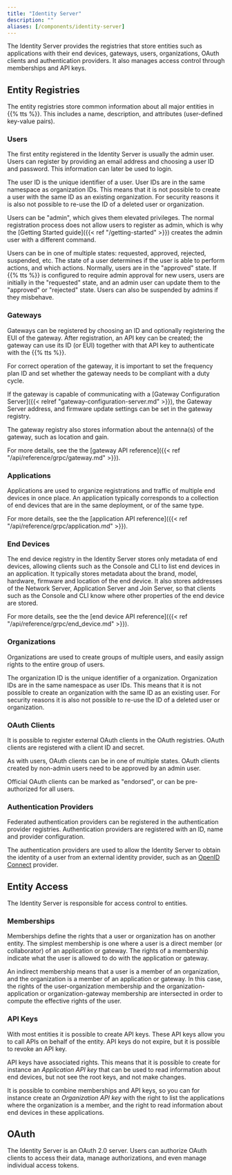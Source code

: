 ```yaml
---
title: "Identity Server"
description: ""
aliases: [/components/identity-server]
---
```


The Identity Server provides the registries that store entities such as applications with their end devices, gateways, users, organizations, OAuth clients and authentication providers. It also manages access control through memberships and API keys.

<!--more-->

## Entity Registries

The entity registries store common information about all major entities in {{% tts %}}. This includes a name, description, and attributes (user-defined key-value pairs).

### Users

The first entity registered in the Identity Server is usually the admin user. Users can register by providing an email address and choosing a user ID and password. This information can later be used to login.

The user ID is the unique identifier of a user. User IDs are in the same namespace as organization IDs. This means that it is not possible to create a user with the same ID as an existing organization. For security reasons it is also not possible to re-use the ID of a deleted user or organization.

Users can be "admin", which gives them elevated privileges. The normal registration process does not allow users to register as admin, which is why the [Getting Started guide]({{< ref "/getting-started" >}}) creates the admin user with a different command.

Users can be in one of multiple states: requested, approved, rejected, suspended, etc. The state of a user determines if the user is able to perform actions, and which actions. Normally, users are in the "approved" state. If {{% tts %}} is configured to require admin approval for new users, users are initially in the "requested" state, and an admin user can update them to the "approved" or "rejected" state. Users can also be suspended by admins if they misbehave.

### Gateways

Gateways can be registered by choosing an ID and optionally registering the EUI of the gateway. After registration, an API key can be created; the gateway can use its ID (or EUI) together with that API key to authenticate with the {{% tts %}}.

For correct operation of the gateway, it is important to set the frequency plan ID and set whether the gateway needs to be compliant with a duty cycle.

If the gateway is capable of communicating with a [Gateway Configuration Server]({{< relref "gateway-configuration-server.md" >}}), the Gateway Server address, and firmware update settings can be set in the gateway registry.

The gateway registry also stores information about the antenna(s) of the gateway, such as location and gain.

For more details, see the the [gateway API reference]({{< ref "/api/reference/grpc/gateway.md" >}}).

### Applications

Applications are used to organize registrations and traffic of multiple end devices in once place. An application typically corresponds to a collection of end devices that are in the same deployment, or of the same type.

For more details, see the the [application API reference]({{< ref "/api/reference/grpc/application.md" >}}).

### End Devices

The end device registry in the Identity Server stores only metadata of end devices, allowing clients such as the Console and CLI to list end devices in an application. It typically stores metadata about the brand, model, hardware, firmware and location of the end device. It also stores addresses of the Network Server, Application Server and Join Server, so that clients such as the Console and CLI know where other properties of the end device are stored.

For more details, see the the [end device API reference]({{< ref "/api/reference/grpc/end_device.md" >}}).

### Organizations

Organizations are used to create groups of multiple users, and easily assign rights to the entire group of users.

The organization ID is the unique identifier of a organization. Organization IDs are in the same namespace as user IDs. This means that it is not possible to create an organization with the same ID as an existing user. For security reasons it is also not possible to re-use the ID of a deleted user or organization.

### OAuth Clients

It is possible to register external OAuth clients in the OAuth registries. OAuth clients are registered with a client ID and secret.

As with users, OAuth clients can be in one of multiple states. OAuth clients created by non-admin users need to be approved by an admin user.

Official OAuth clients can be marked as "endorsed", or can be pre-authorized for all users.

### Authentication Providers

Federated authentication providers can be registered in the authentication provider registries. Authentication providers are registered with an ID, name and provider configuration.

The authentication providers are used to allow the Identity Server to obtain the identity of a user from an external identity provider, such as an [OpenID Connect](https://openid.net/connect/) provider.

## Entity Access

The Identity Server is responsible for access control to entities.

### Memberships

Memberships define the rights that a user or organization has on another entity. The simplest membership is one where a user is a direct member (or collaborator) of an application or gateway. The rights of a membership indicate what the user is allowed to do with the application or gateway.

An indirect membership means that a user is a member of an organization, and the organization is a member of an application or gateway. In this case, the rights of the user-organization membership and the organization-application or organization-gateway membership are intersected in order to compute the effective rights of the user.

### API Keys

With most entities it is possible to create API keys. These API keys allow you to call APIs on behalf of the entity. API keys do not expire, but it is possible to revoke an API key.

API keys have associated rights. This means that it is possible to create for instance an _Application API key_ that can be used to read information about end devices, but not see the root keys, and not make changes.

It is possible to combine memberships and API keys, so you can for instance create an _Organization API key_ with the right to list the applications where the organization is a member, and the right to read information about end devices in these applications.

## OAuth

The Identity Server is an OAuth 2.0 server. Users can authorize OAuth clients to access their data, manage authorizations, and even manage individual access tokens.
